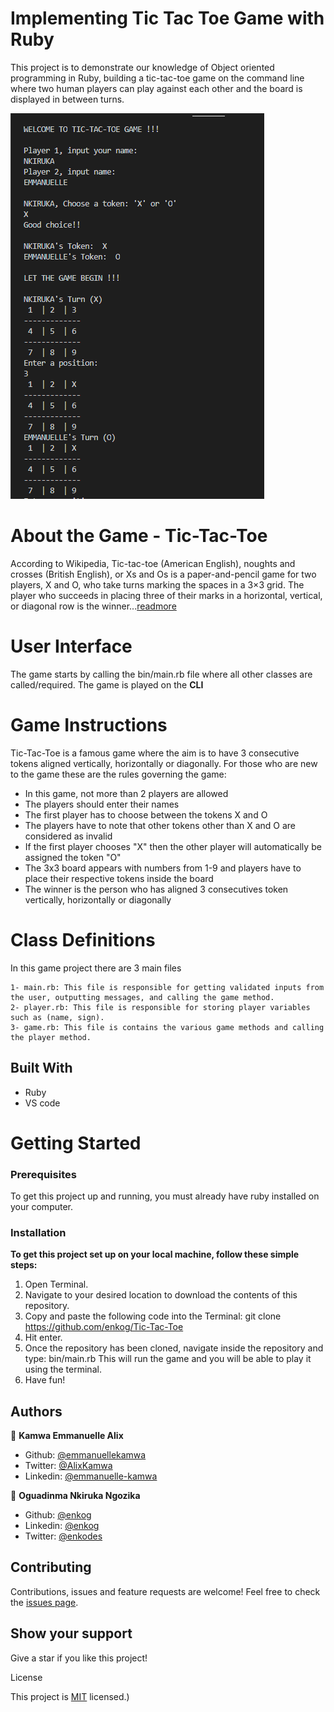 # Implementing Tic Tac Toe Game with Ruby

This project is to demonstrate our knowledge of Object oriented programming in Ruby, building a tic-tac-toe game on the command line where two human players can play against each other and the board is displayed in between turns.

![screenshot](./screenshot.png)

# About the Game - Tic-Tac-Toe

According to Wikipedia, Tic-tac-toe (American English), noughts and crosses (British English), or Xs and Os is a paper-and-pencil game for two players, X and O, who take turns marking the spaces in a 3×3 grid. The player who succeeds in placing three of their marks in a horizontal, vertical, or diagonal row is the winner...[readmore](https://en.wikipedia.org/wiki/Tic-tac-toe#:~:text=Tic%2Dtac%2Dtoe%20American,diagonal%20row%20is%20the%20winner.)

# User Interface

The game starts by calling the bin/main.rb file where all other classes are called/required. The game is played on the **CLI**

# Game Instructions

Tic-Tac-Toe is a famous game where the aim is to have 3 consecutive tokens aligned vertically, horizontally or diagonally. For those who are new to the game these are the rules governing the game:

-   In this game, not more than 2 players are allowed
-   The players should enter their names
-   The first player has to choose between the tokens X and O
-   The players have to note that other tokens other than X and O are considered as invalid
-   If the first player chooses "X" then the other player will automatically be assigned the token "O"
-   The 3x3 board appears with numbers from 1-9 and players have to place their respective tokens inside the board
-   The winner is the person who has aligned 3 consecutives token vertically, horizontally or diagonally

# Class Definitions

In this game project there are 3 main files

    1- main.rb: This file is responsible for getting validated inputs from the user, outputting messages, and calling the game method.
    2- player.rb: This file is responsible for storing player variables such as (name, sign).
    3- game.rb: This file is contains the various game methods and calling the player method.

## Built With

-   Ruby
-   VS code

# Getting Started

### Prerequisites

To get this project up and running, you must already have ruby installed on your computer.

### Installation

**To get this project set up on your local machine, follow these simple steps:**

1. Open Terminal.
2. Navigate to your desired location to download the contents of this repository.
3. Copy and paste the following code into the Terminal:
   git clone https://github.com/enkog/Tic-Tac-Toe
4. Hit enter.
5. Once the repository has been cloned, navigate inside the repository and type:
   bin/main.rb
   This will run the game and you will be able to play it using the terminal.
6. Have fun!

## Authors

👤 **Kamwa Emmanuelle Alix**

-   Github: [@emmanuellekamwa](https://github.com/emmanuellekamwa)
-   Twitter: [@AlixKamwa](https://twitter.com/AlixKamwa)
-   Linkedin: [@emmanuelle-kamwa](https://linkedin.com/in/emmanuelle-kamwa-86145a1a4/)

👤 **Oguadinma Nkiruka Ngozika**

-   Github: [@enkog](https://github.com/enkog)
-   Linkedin: [@enkog](https://www.linkedin.com/in/enkog/)
-   Twitter: [@enkodes](https://twitter.com/enkodes)

## Contributing

Contributions, issues and feature requests are welcome!
Feel free to check the [issues page](issues/).

## Show your support

Give a star if you like this project!

License

This project is [MIT](lic.url) licensed.)
